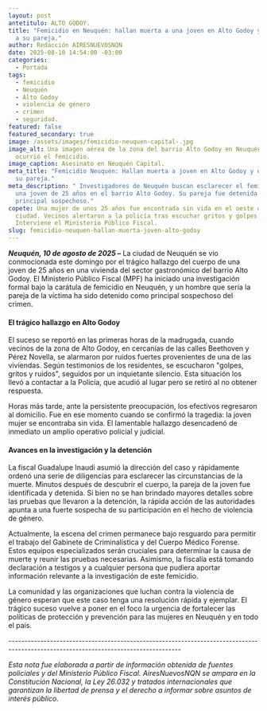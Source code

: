 ```yaml
---
layout: post
antetitulo: ALTO GODOY.
title: "Femicidio en Neuquén: hallan muerta a una joven en Alto Godoy y detienen
  a su pareja."
author: Redacción AIRESNUEVOSNQN
date: 2025-08-10 14:54:00 -03:00
categories:
  - Portada
tags:
  - femicidio
  - Neuquén
  - Alto Godoy
  - violencia de género
  - crimen
  - seguridad.
featured: false
featured_secondary: true
image: /assets/images/femicidio-neuquen-capital-.jpg
image_alt: Una imagen aérea de la zona del barrio Alto Godoy en Neuquén, donde
  ocurrió el femicidio.
image_caption: Asesinato en Neuquén Capital.
meta_title: "Femicidio Neuquén: Hallan muerta a joven en Alto Godoy y detienen a
  su pareja."
meta_description: " Investigadores de Neuquén buscan esclarecer el femicidio de
  una joven de 25 años en el barrio Alto Godoy. Su pareja fue detenida como
  principal sospechoso."
copete: Una mujer de unos 25 años fue encontrada sin vida en el oeste de la
  ciudad. Vecinos alertaron a la policía tras escuchar gritos y golpes.
  Interviene el Ministerio Público Fiscal.
slug: femicidio-neuquen-hallan-muerta-joven-alto-godoy
---
```

***Neuquén, 10 de agosto de 2025 –*** La ciudad de Neuquén se vio conmocionada este domingo por el trágico hallazgo del cuerpo de una joven de 25 años en una vivienda del sector gastronómico del barrio Alto Godoy. El Ministerio Público Fiscal (MPF) ha iniciado una investigación formal bajo la carátula de femicidio en Neuquén, y un hombre que sería la pareja de la víctima ha sido detenido como principal sospechoso del crimen.



#### El trágico hallazgo en Alto Godoy



El suceso se reportó en las primeras horas de la madrugada, cuando vecinos de la zona de Alto Godoy, en cercanías de las calles Beethoven y Pérez Novella, se alarmaron por ruidos fuertes provenientes de una de las viviendas. Según testimonios de los residentes, se escucharon "golpes, gritos y ruidos", seguidos por un inquietante silencio. Esta situación los llevó a contactar a la Policía, que acudió al lugar pero se retiró al no obtener respuesta.

Horas más tarde, ante la persistente preocupación, los efectivos regresaron al domicilio. Fue en ese momento cuando se confirmó la tragedia: la joven mujer se encontraba sin vida. El lamentable hallazgo desencadenó de inmediato un amplio operativo policial y judicial.



#### Avances en la investigación y la detención



La fiscal Guadalupe Inaudi asumió la dirección del caso y rápidamente ordenó una serie de diligencias para esclarecer las circunstancias de la muerte. Minutos después de descubrir el cuerpo, la pareja de la joven fue identificada y detenida. Si bien no se han brindado mayores detalles sobre las pruebas que llevaron a la detención, la rápida acción de las autoridades apunta a una fuerte sospecha de su participación en el hecho de violencia de género.

Actualmente, la escena del crimen permanece bajo resguardo para permitir el trabajo del Gabinete de Criminalística y del Cuerpo Médico Forense. Estos equipos especializados serán cruciales para determinar la causa de muerte y reunir las pruebas necesarias. Asimismo, la fiscalía está tomando declaración a testigos y a cualquier persona que pudiera aportar información relevante a la investigación de este femicidio.

La comunidad y las organizaciones que luchan contra la violencia de género esperan que este caso tenga una resolución rápida y ejemplar. El trágico suceso vuelve a poner en el foco la urgencia de fortalecer las políticas de protección y prevención para las mujeres en Neuquén y en todo el país.

\------------------------------------------------------------------------------------------------------------------------------------




*Esta nota fue elaborada a partir de información obtenida de fuentes policiales y del Ministerio Público Fiscal. AiresNuevosNQN se ampara en la Constitución Nacional, la Ley 26.032 y tratados internacionales que garantizan la libertad de prensa y el derecho a informar sobre asuntos de interés público.*
